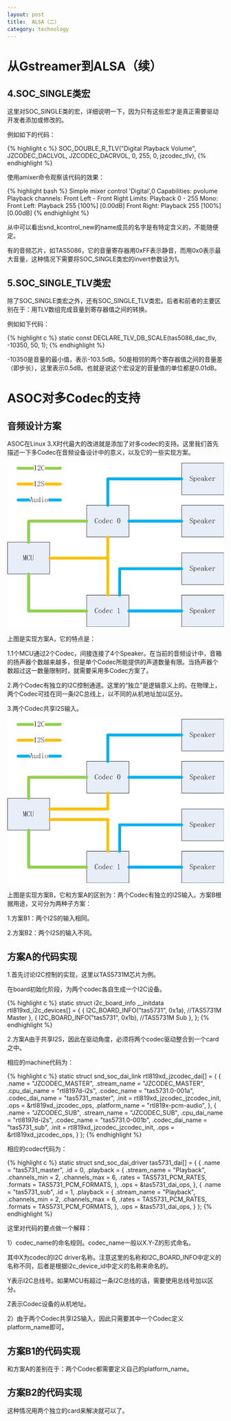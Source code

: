 ```yaml
---
layout: post
title:  ALSA（二）
category: technology 
---
```


# 从Gstreamer到ALSA（续）

## 4.SOC_SINGLE类宏

这里对SOC_SINGLE类的宏，详细说明一下，因为只有这些宏才是真正需要驱动开发者添加或修改的。

例如如下的代码：

{% highlight c %}
SOC_DOUBLE_R_TLV("Digital Playback Volume", JZCODEC_DACLVOL, JZCODEC_DACRVOL,
		 0, 255, 0, jzcodec_tlv),
{% endhighlight %}

使用amixer命令观察该代码的效果：

{% highlight bash %}
Simple mixer control 'Digital',0
  Capabilities: pvolume
  Playback channels: Front Left - Front Right
  Limits: Playback 0 - 255
  Mono:
  Front Left: Playback 255 [100%] [0.00dB]
  Front Right: Playback 255 [100%] [0.00dB]
{% endhighlight %}

从中可以看出snd_kcontrol_new的name成员的名字是有特定含义的，不能随便定。

有的音频芯片，如TAS5086，它的音量寄存器用0xFF表示静音，而用0x0表示最大音量，这种情况下需要将SOC_SINGLE类宏的invert参数设为1。

## 5.SOC_SINGLE_TLV类宏

除了SOC_SINGLE类宏之外，还有SOC_SINGLE_TLV类宏。后者和前者的主要区别在于：用TLV数组完成音量到寄存器值之间的转换。

例如如下代码：

{% highlight c %}
static const DECLARE_TLV_DB_SCALE(tas5086_dac_tlv, -10350, 50, 1);
{% endhighlight %}

-10350是音量的最小值，表示-103.5dB。50是相邻的两个寄存器值之间的音量差（即步长），这里表示0.5dB。也就是说这个宏设定的音量值的单位都是0.01dB。

# ASOC对多Codec的支持

## 音频设计方案

ASOC在Linux 3.X时代最大的改进就是添加了对多codec的支持。这里我们首先描述一下多Codec在音频设备设计中的意义，以及它的一些实现方案。

![](/images/article/multi_codec_0.png)

上图是实现方案A，它的特点是：

1.1个MCU通过2个Codec，间接连接了4个Speaker。在当前的音频设计中，音箱的扬声器个数越来越多，但是单个Codec所能提供的声道数量有限。当扬声器个数超过这一数量限制时，就需要采用多Codec方案了。

2.两个Codec有独立的I2C控制通道。这里的“独立”是逻辑意义上的。在物理上，两个Codec可挂在同一条I2C总线上，以不同的从机地址加以区分。

3.两个Codec共享I2S输入。

![](/images/article/multi_codec_1.png)

上图是实现方案B，它和方案A的区别为：两个Codec有独立的I2S输入。方案B根据用途，又可分为两种子方案：

1.方案B1：两个I2S的输入相同。

2.方案B2：两个I2S的输入不同。

## 方案A的代码实现

1.首先讨论I2C控制的实现，这里以TAS5731M芯片为例。

在board初始化阶段，为两个codec各自生成一个I2C设备。

{% highlight c %}
static struct i2c_board_info __initdata rtl819xd_i2c_devices[] = {
	{
		I2C_BOARD_INFO("tas5731", 0x1a), //TAS5731M Master
	},
	{
		I2C_BOARD_INFO("tas5731", 0x1b), //TAS5731M Sub
	},
};
{% endhighlight %}

2.方案A由于共享I2S，因此在驱动角度，必须将两个codec驱动整合到一个card之中。

相应的machine代码为：

{% highlight c %}
static struct snd_soc_dai_link rtl819xd_jzcodec_dai[] = {
	{
		.name = "JZCODEC_MASTER",
		.stream_name = "JZCODEC_MASTER",
		.cpu_dai_name = "rtl8197d-i2s",
		.codec_name = "tas5731.0-001a",
		.codec_dai_name = "tas5731_master",
		.init = rtl819xd_jzcodec_jzcodec_init,
		.ops = &rtl819xd_jzcodec_ops,
		.platform_name	= "rtl819x-pcm-audio",
	},
	{
		.name = "JZCODEC_SUB",
		.stream_name = "JZCODEC_SUB",
		.cpu_dai_name = "rtl8197d-i2s",
		.codec_name = "tas5731.0-001b",
		.codec_dai_name = "tas5731_sub",
		.init = rtl819xd_jzcodec_jzcodec_init,
		.ops = &rtl819xd_jzcodec_ops,
	}
};
{% endhighlight %}

相应的codec代码为：

{% highlight c %}
static struct snd_soc_dai_driver tas5731_dai[] = {
	{
		.name = "tas5731_master",
		.id = 0,
		.playback = {
			.stream_name	= "Playback",
			.channels_min	= 2,
			.channels_max	= 6,
			.rates		= TAS5731_PCM_RATES,
			.formats	= TAS5731_PCM_FORMATS,
		},
		.ops = &tas5731_dai_ops,
	},
	{
		.name = "tas5731_sub",
		.id = 1,
		.playback = {
			.stream_name	= "Playback",
			.channels_min	= 2,
			.channels_max	= 6,
			.rates		= TAS5731_PCM_RATES,
			.formats	= TAS5731_PCM_FORMATS,
		},
		.ops = &tas5731_dai_ops,
	}
};
{% endhighlight %}

这里对代码的要点做一个解释：

1）codec_name的命名规则。codec_name一般以X.Y-Z的形式命名。

其中X为codec的I2C driver名称。注意这里的名称和I2C_BOARD_INFO中定义的名称不同，后者是根据i2c_device_id中定义的名称来命名的。

Y表示I2C总线号。如果MCU有超过一条I2C总线的话，需要使用总线号加以区分。

Z表示Codec设备的从机地址。

2）由于两个Codec共享I2S输入，因此只需要其中一个Codec定义platform_name即可。

## 方案B1的代码实现

和方案A的差别在于：两个Codec都需要定义自己的platform_name。

## 方案B2的代码实现

这种情况用两个独立的card来解决就可以了。
